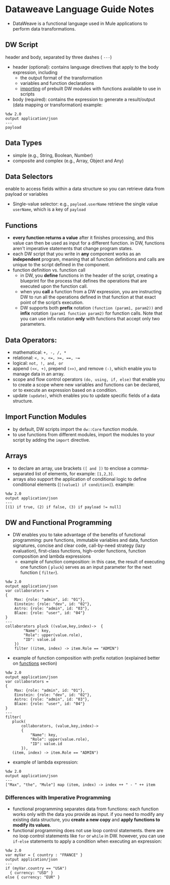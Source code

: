 # Dataweave Language Guide Notes

- DataWeave is a functional language used in Mule applications to perform data transformations.

## DW Script

header and body, separated by three dashes ( `---`)
- header (optional): contains language directives that apply to the body expression, including 
	- the output format of the transformation
	- variables and function declarations
	- [importing](#import-function-modules) of prebuilt DW modules with functions available to use in scripts
- body (required): contains the expression to generate a result/output (data mapping or transformation)
  example:
```
%dw 2.0   
output application/json   
---   
payload  
```
	
## Data Types

- simple (e.g., String, Boolean, Number)
- composite and complex (e.g., Array, Object and Any)

## Data Selectors

enable to access fields within a data structure so you can retrieve data from payload or variables

- Single-value selector: e.g., `payload.userName` retrieve the single value `userName`, which is a key of `payload`

## Functions


- **every function returns a value** after it finishes processing, and this value can then be used as input for a different function. in DW, functions aren't imperative statements that change program states.
- each DW script that you write in **any** component works as an **independent** program, meaning that all function definitions and calls are unique to the script defined in the component.
-  function definition vs. function call
	- in DW, you **define** functions in the header of the script, creating a blueprint for the process that defines the operations that are executed upon the function call.
	- when you **call** a function from a DW expression, you are instructing DW to run all the operations defined in that function at that exact point of the script’s execution.
	- DW supports both **prefix** notation `(function (param1, param2))` and **infix** notation `(param1 function param2)` for function calls. Note that you can use infix notation **only** with functions that accept only two parameters.
	
## Data Operators:

- mathematical: `+, -, /, *`
- relational: `<, >, <=, >=, ==, ~=`
- logical: `not, !, and, or`
- append `(<<, +)`, prepend `(>>)`, and remove `(-)`, which enable you to manage data in an array.
- scope and flow control operators `(do, using, if, else)` that enable you to create a scope where new variables and functions can be declared, or to execute an expression based on a condition.
- update `(update)`, which enables you to update specific fields of a data structure.

## Import Function Modules

- by default, DW scripts import the `dw::Core` function module. 
- to use functions from different modules, import the modules to your script by adding the `import` directive.
	
## Arrays

- to declare an array, use brackets `([ and ])` to enclose a comma-separated list of elements, for example: `[1,2,3]`.
- arrays also support the application of conditional logic to define conditional elements (`[(value1) if condition]`).
  example:
```
%dw 2.0
output application/json
---
[(1) if true, (2) if false, (3) if payload != null]
``` 

## DW and Functional Programming

- DW enables you to take advantage of the benefits of functional programming: pure functions, immutable variables and data, function signatures, concise and clear code, call-by-need strategy (lazy evaluation), first-class functions, high-order functions, function composition and lambda expressions
  - example of function composition:
  in this case, the result of executing one function ( `pluck`) serves as an input parameter for the next function ( `filter`).
```
%dw 2.0
output application/json
var collaborators =
{
	Max: {role: "admin", id: "01"},
	Einstein: {role: "dev", id: "02"},
	Astro: {role: "admin", id: "03"},
	Blaze: {role: "user", id: "04"}
}
---
collaborators pluck ((value,key,index)->  {
		"Name": key,
		"Role": upper(value.role),
		"ID": value.id
	})
	filter ((item, index) -> item.Role == "ADMIN")
```

  - example of function composition with prefix notation (explained better on [functions](#functions) section)
```
%dw 2.0
output application/json
var collaborators =
{
    Max: {role: "admin", id: "01"},
    Einstein: {role: "dev", id: "02"},
    Astro: {role: "admin", id: "03"},
    Blaze: {role: "user", id: "04"}
}
---
filter(
   pluck(
       collaborators, (value,key,index)->
       {
           "Name": key,
           "Role": upper(value.role),
           "ID": value.id
       }),
   (item, index) -> item.Role == "ADMIN")
```

  - example of lambda expression:
```
%dw 2.0
output application/json
---
["Max", "the", "Mule"] map (item, index) -> index ++ " - " ++ item
```

### Differences with Imperative Programming

- functional programming separates data from functions: each function works only with the data you provide as input. if you need to modify any existing data structure, you **create a new copy** and **apply functions to modify its values**.
- functional programming does not use loop control statements. there are no loop control statements like `for` or `while` in DW. however, you can use `if-else` statements to apply a condition when executing an expression:

```
%dw 2.0
var myVar = { country : "FRANCE" }
output application/json
---
if (myVar.country == "USA")
  { currency: "USD" }
else { currency: "EUR" }
```